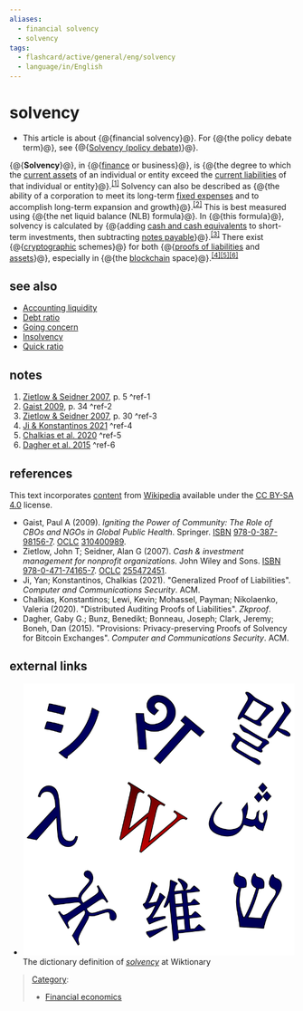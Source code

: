 ```yaml
---
aliases:
  - financial solvency
  - solvency
tags:
  - flashcard/active/general/eng/solvency
  - language/in/English
---
```


# solvency

- This article is about {@{financial solvency}@}. For {@{the policy debate term}@}, see {@{[Solvency \(policy debate\)](solvency%20(policy%20debate).md#solvency)}@}. <!--SR:!2025-10-29,14,290!2025-10-31,16,290!2025-10-29,14,290-->

{@{__Solvency__}@}, in {@{[finance](finance.md) or business}@}, is {@{the degree to which the [current assets](current%20asset.md) of an individual or entity exceed the [current liabilities](current%20liability.md) of that individual or entity}@}.<sup>[\[1\]](#^ref-1)</sup> Solvency can also be described as {@{the ability of a corporation to meet its long-term [fixed expenses](fixed%20cost.md) and to accomplish long-term expansion and growth}@}.<sup>[\[2\]](#^ref-2)</sup> This is best measured using {@{the net liquid balance \(NLB\) formula}@}. In {@{this formula}@}, solvency is calculated by {@{adding [cash and cash equivalents](cash%20and%20cash%20equivalents.md) to short-term investments, then subtracting [notes payable](promissory%20note.md)}@}.<sup>[\[3\]](#^ref-3)</sup> There exist {@{[cryptographic](cryptographic%20protocol.md) schemes}@} for both {@{[proofs of liabilities](proofs%20of%20liabilities.md) and [assets](proof%20of%20asset.md)}@}, especially in {@{the [blockchain](blockchain.md) space}@}.<sup>[\[4\]](#^ref-4)</sup><sup>[\[5\]](#^ref-5)</sup><sup>[\[6\]](#^ref-6)</sup> <!--SR:!2025-10-30,15,290!2025-10-29,14,290!2025-10-31,16,290!2025-10-29,14,290!2025-10-29,14,290!2025-10-31,16,290!2025-10-30,15,290!2025-10-30,15,290!2025-10-31,16,290!2025-10-30,15,290-->

## see also

- [Accounting liquidity](accounting%20liquidity.md)
- [Debt ratio](debt%20ratio.md)
- [Going concern](going%20concern.md)
- [Insolvency](insolvency.md)
- [Quick ratio](quick%20ratio.md)

## notes

1. [Zietlow & Seidner 2007](#CITEREFZietlowSeidner2007), p. 5 <a id="^ref-1"></a>^ref-1
2. [Gaist 2009](#CITEREFGaist2009), p. 34 <a id="^ref-2"></a>^ref-2
3. [Zietlow & Seidner 2007](#CITEREFZietlowSeidner2007), p. 30 <a id="^ref-3"></a>^ref-3
4. [Ji & Konstantinos 2021](#CITEREFJiKonstantinos2021) <a id="^ref-4"></a>^ref-4
5. [Chalkias et al. 2020](#CITEREFChalkiasLewiMohasselNikolaenko2020) <a id="^ref-5"></a>^ref-5
6. [Dagher et al. 2015](#CITEREFDagherBunzBonneauClark2015) <a id="^ref-6"></a>^ref-6

## references

This text incorporates [content](https://en.wikipedia.org/wiki/solvency) from [Wikipedia](Wikipedia.md) available under the [CC BY-SA 4.0](https://creativecommons.org/licenses/by-sa/4.0/) license.

- <a id="CITEREFGaist2009"></a> Gaist, Paul A \(2009\). _Igniting the Power of Community: The Role of CBOs and NGOs in Global Public Health_. Springer. [ISBN](ISBN%20(identifier).md) [978-0-387-98156-7](https://en.wikipedia.org/wiki/Special:BookSources/978-0-387-98156-7). [OCLC](OCLC%20(identifier).md#OCLC) [310400989](https://search.worldcat.org/oclc/310400989).
- <a id="CITEREFZietlowSeidner2007"></a> Zietlow, John T; Seidner, Alan G \(2007\). _Cash & investment management for nonprofit organizations_. John Wiley and Sons. [ISBN](ISBN%20(identifier).md) [978-0-471-74165-7](https://en.wikipedia.org/wiki/Special:BookSources/978-0-471-74165-7). [OCLC](OCLC%20(identifier).md#OCLC) [255472451](https://search.worldcat.org/oclc/255472451).
- <a id="CITEREFJiKonstantinos2021"></a> Ji, Yan; Konstantinos, Chalkias \(2021\). "Generalized Proof of Liabilities". _Computer and Communications Security_. ACM.
- <a id="CITEREFChalkiasLewiMohasselNikolaenko2020"></a> Chalkias, Konstantinos; Lewi, Kevin; Mohassel, Payman; Nikolaenko, Valeria \(2020\). "Distributed Auditing Proofs of Liabilities". _Zkproof_.
- <a id="CITEREFDagherBunzBonneauClark2015"></a> Dagher, Gaby G.; Bunz, Benedikt; Bonneau, Joseph; Clark, Jeremy; Boneh, Dan \(2015\). "Provisions: Privacy-preserving Proofs of Solvency for Bitcoin Exchanges". _Computer and Communications Security_. ACM.

## external links

- ![Wiktionary logo](../../archives/Wikimedia%20Commons/Wiktionary-logo-en-v2.svg) The dictionary definition of [_solvency_](https://en.wiktionary.org/wiki/Special%3ASearch/solvency) at Wiktionary

> [Category](https://en.wikipedia.org/wiki/Help:Category):
>
> - [Financial economics](https://en.wikipedia.org/wiki/Category:Financial%20economics)

